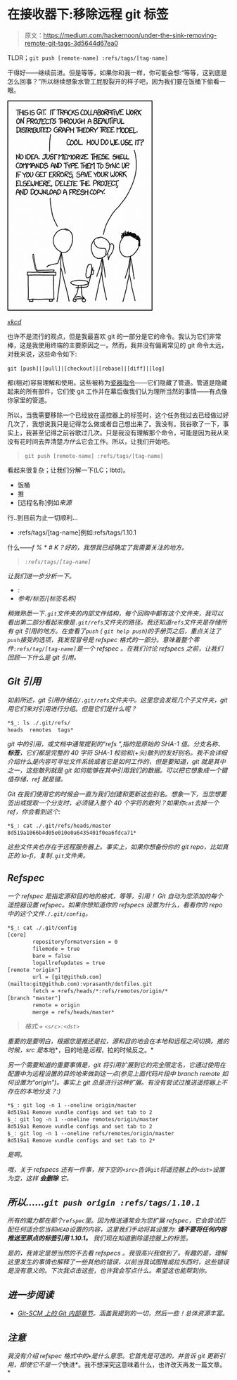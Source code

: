 # 在接收器下:移除远程 git 标签

> 原文：<https://medium.com/hackernoon/under-the-sink-removing-remote-git-tags-3d5644d67ea0>

TLDR；`git push [remote-name] :refs/tags/[tag-name]`

干得好——继续前进。但是等等，如果你和我一样，你可能会想:“等等，这到底是怎么回事？”所以继续想象水管工屁股裂开的样子吧，因为我们要在饭桶下偷看一眼。

![](img/f4e5cfe83b4c0c2e6ef50cbec83166b6.png)

[*xkcd*](https://xkcd.com/1597/)

也许不是流行的观点，但是我最喜欢 git 的一部分是它的命令。我认为它们非常棒，这是我使用终端的主要原因之一。然而，我并没有偏离常见的 git 命令太远，对我来说，这些命令如下:

`git [push]|[pull]|[checkout]|[rebase]|[diff]|[log]`

都(相对)容易理解和使用。这些被称为[瓷器指令](https://git-scm.com/book/en/v2/Git-Internals-Plumbing-and-Porcelain)——它们隐藏了管道。管道是隐藏起来的所有部件，它们使 git 工作并在幕后做我们认为理所当然的事情——有点像你家里的管道。

所以，当我需要移除一个已经放在遥控器上的标签时，这个任务我过去已经做过好几次了，我想说我只是记得怎么做或者自己想出来了。我没有。我谷歌了一下，事实上，我甚至记得之前谷歌过几次。只是我没有理解那个命令，可能是因为我从来没有花时间去弄清楚*为什么*它会工作。所以，让我们开始吧。

> `git push [remote-name] :refs/tags/[tag-name]`

看起来很复杂；让我们分解一下(LC；lbtd)。

*   饭桶
*   推
*   [远程名称]例如*来源*

行..到目前为止一切顺利…

*   :refs/tags/[tag-name]例如:refs/tags/1.10.1

什么—*—f % * # K？好的，我想我已经确定了我需要关注的地方。*

> *`:refs/tags/[tag-name]`*

*让我们进一步分析一下。*

*   *:*
*   *参考/标签/[标签名称]*

*稍微熟悉一下`.git`文件夹的内部文件结构，每个回购中都有这个文件夹，我可以看出第二部分看起来像是`.git/refs`文件夹的路径。我还知道`refs`文件夹是存储所有 *git 引用*的地方。在查看了`push` ( `git help push`)的手册页之后，重点关注了`push`接受的选项，我发现冒号是 *refspec* 格式的一部分。意味着整个零件`:refs/tag/[tag-name]`是一个 *refspec* 。在我们讨论 *refspecs* 之前，让我们回顾一下什么是 *git 引用*。*

## *Git 引用*

*如前所述，git 引用存储在`/.git/refs`文件夹中。这里您会发现几个子文件夹，git 用它们来对引用进行分组。但是它们是什么呢？*

```
*$_: ls ./.git/refs/
heads  remotes  tags*
```

*git 中的引用，或文档中通常提到的“refs ”,指的是原始的 SHA-1 值。分支名称、**标签**，它们都是完整的 40 字符 SHA-1 校验和(+头)散列的友好别名。我不会详细介绍什么是内容可寻址文件系统或者它是如何工作的，但是要知道，git 就是其中之一，这些散列就是 git 如何能够在其中引用我们的数据。可以把它想象成一个键值存储，ref 就是键。*

*Git 在我们使用它的时候会一直为我们创建和更新这些别名。想象一下，当您想要签出或提取一个分支时，必须键入整个 40 个字符的散列？如果你`cat`去掉一个 ref，你会看到这个:*

```
*$_: cat ./.git/refs/heads/master 
8d519a1066b4d05e010e0a6435401f0ea6fdca71*
```

*这些文件夹也存在于远程服务器上。事实上，如果你想备份你的 git repo，比如真正的 lo-fi，复制`.git`文件夹。*

## *Refspec*

*一个 *refspec* 是指定源和目的地的格式，等等，*引用！* Git 自动为您添加的每个遥控器设置 refspec。如果你想知道你的 refspecs 设置为什么，看看你的 repo 中的这个文件`./.git/config`。*

```
*$_: cat ./.git/config
[core]
        repositoryformatversion = 0
        filemode = true
        bare = false
        logallrefupdates = true
[remote "origin"]
        url = [git@github.com](mailto:git@github.com):vprasanth/dotfiles.git
        fetch = +refs/heads/*:refs/remotes/origin/*
[branch "master"]
        remote = origin
        merge = refs/heads/master*
```

> *格式:+ `<src>:<dst>`*

*重要的是要明白，根据您是推还是拉，源和目的地会在本地和远程之间切换。推的时候，src 是*本地*，目的地是*远程*，拉的时候反之。*

*另一个需要知道的重要事情是，git 将引用扩展到它的完全限定名，它通过使用在配置中为远程设置的目的地来做到这一点(参见上面代码片段中 branch remote 如何设置为“origin”)。事实上 git 总是进行这种扩展。有没有尝试过推送遥控器上不存在的本地分支？:)*

```
*$_: git log -n 1 --oneline origin/master 
8d519a1 Remove vundle configs and set tab to 2
$_: git log -n 1 --oneline remotes/origin/master
8d519a1 Remove vundle configs and set tab to 2
$_: git log -n 1 --oneline refs/remotes/origin/master
8d519a1 Remove vundle configs and set tab to 2*
```

*是啊。*

*哦，关于 refspecs 还有一件事，按下空的`<src>`告诉`git`将遥控器上的`<dst>`设置为空，这样 ***会删除*** 它。*

## *所以……`git push origin :refs/tags/1.10.1`*

*所有的魔力都在那个`refspec`里。因为推送通常会为您扩展 refspec，它会尝试匹配任何适合您当前`HEAD`设置的内容，这里我们手动将其设置为: ***请不要将任何内容推送至原点的标签引用 1.10.1。*** 我们现在知道删除遥控器上的标签。*

*是的，我肯定是想当然的不去看 *refspecs* 。我很高兴我做到了。有趣的是，理解这里发生的事情也解释了一些其他的错误，以前当我试图推或拉东西时，这些错误是没有意义的。下次我点击这些，也许我会写点什么。希望这也能帮到你。*

## *进一步阅读*

*   *[Git-SCM 上的 Git 内部章节](https://git-scm.com/book/en/v2/Git-Internals-Plumbing-and-Porcelain)。涵盖我提到的一切，然后一些！总体资源丰富。*

## *注意*

*我没有介绍 *refspec* 格式中的`+`是什么意思。它首先是可选的，并告诉 git 更新引用，即使它不是一个*快进*。我不想深究这意味着什么，也许改天再发一篇文章。*